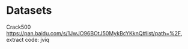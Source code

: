 # Datasets
Crack500
https://pan.baidu.com/s/1JwJO96BOtJ50MykBcYKknQ#list/path=%2F, extract code: jviq
